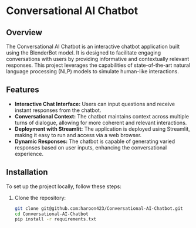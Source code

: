 # Conversational AI Chatbot

## Overview

The Conversational AI Chatbot is an interactive chatbot application built using the BlenderBot model. It is designed to facilitate engaging conversations with users by providing informative and contextually relevant responses. This project leverages the capabilities of state-of-the-art natural language processing (NLP) models to simulate human-like interactions.

## Features

- **Interactive Chat Interface:** Users can input questions and receive instant responses from the chatbot.
- **Conversational Context:** The chatbot maintains context across multiple turns of dialogue, allowing for more coherent and relevant interactions.
- **Deployment with Streamlit:** The application is deployed using Streamlit, making it easy to run and access via a web browser.
- **Dynamic Responses:** The chatbot is capable of generating varied responses based on user inputs, enhancing the conversational experience.

## Installation

To set up the project locally, follow these steps:

1. Clone the repository:
   ```bash
   git clone git@github.com:haroon423/Conversational-AI-Chatbot.git
   cd Conversational-AI-Chatbot
   pip install -r requirements.txt


